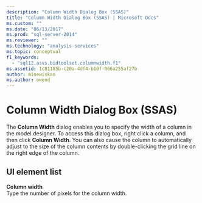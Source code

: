 ```yaml
---
description: "Column Width Dialog Box (SSAS)"
title: "Column Width Dialog Box (SSAS) | Microsoft Docs"
ms.custom: ""
ms.date: "06/13/2017"
ms.prod: "sql-server-2014"
ms.reviewer: ""
ms.technology: "analysis-services"
ms.topic: conceptual
f1_keywords: 
  - "sql12.asvs.bidtoolset.columnwidth.f1"
ms.assetid: 1c81185b-c20a-4df4-b10f-066a255af27b
author: minewiskan
ms.author: owend
---
```

# Column Width Dialog Box (SSAS)
  The **Column Width** dialog enables you to specify the width of a column in the model designer. To access this dialog box, right click a column, and then click **Column Width**. You can also cause the column to automatically adjust to the size of the column contents by double-clicking the grid line on the right edge of the column.  
  
## UI element list  
 **Column width**  
 Type the number of pixels for the column width.  
  
  
